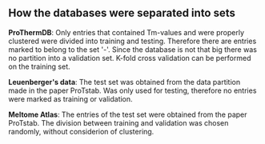 ## How the databases were separated into sets

**ProThermDB**:
Only entries that contained Tm-values and were properly clustered were divided into training and testing. Therefore there are entries marked to belong to the set '-'. Since the database is not that big there was no partition into a validation set. K-fold cross validation can be performed on the training set.

**Leuenberger's data**:
The test set was obtained from the data partition made in the paper ProTstab. Was only used for testing, therefore no entries were marked as training or validation.

**Meltome Atlas**:
The entries of the test set were obtained from the paper ProTstab. The division between training and validation was chosen randomly, without considerion of clustering.
